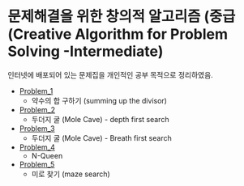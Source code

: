 문제해결을 위한 창의적 알고리즘 (중급 (Creative Algorithm for Problem Solving -Intermediate)
==========================================================================================

인터넷에 배포되어 있는 문제집을 개인적인 공부 목적으로 정리하였음.

* [Problem_1](https://github.com/heesoon/algorithm/tree/develop/Creative_algorithms_for_problem_solving_(intermediate)/Problem_1)
  * 약수의 합 구하기 (summing up the divisor)
* [Problem_2](https://github.com/heesoon/algorithm/tree/develop/Creative_algorithms_for_problem_solving_(intermediate)/Problem_2)
  * 두더지 굴 (Mole Cave) - depth first search
* [Problem_3](https://github.com/heesoon/algorithm/tree/develop/Creative_algorithms_for_problem_solving_(intermediate)/Problem_3)
  * 두더지 굴 (Mole Cave) - Breath first search
* [Problem_4](https://github.com/heesoon/algorithm/tree/develop/Creative_algorithms_for_problem_solving_(intermediate)/Problem_4)
  * N-Queen
* [Problem_5](https://github.com/heesoon/algorithm/tree/develop/Creative_algorithms_for_problem_solving_(intermediate)/Problem_5)
  * 미로 찾기 (maze search)
